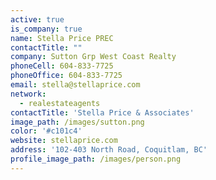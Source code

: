 ```yaml
---
active: true
is_company: true
name: Stella Price PREC
contactTitle: ""
company: Sutton Grp West Coast Realty
phoneCell: 604-833-7725
phoneOffice: 604-833-7725
email: stella@stellaprice.com
network:
  - realestateagents
contactTitle: 'Stella Price & Associates'
image_path: /images/sutton.png
color: '#c101c4'
website: stellaprice.com
address: '102-403 North Road, Coquitlam, BC'
profile_image_path: /images/person.png
---
```

